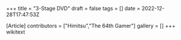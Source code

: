 +++
title = "3-Stage DVD"
draft = false
tags = []
date = 2022-12-28T17:47:53Z

[Article]
contributors = ["Himitsu","The 64th Gamer"]
gallery = []
+++
wikitext